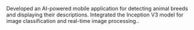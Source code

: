 Developed an AI-powered mobile application for detecting animal breeds and displaying their descriptions. Integrated the Inception V3 model for image classification and real-time image processing..
